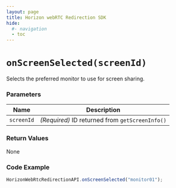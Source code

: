 ```yaml
---
layout: page
title: Horizon webRTC Redirection SDK
hide:
  #- navigation
  - toc
---
```

# `onScreenSelected(screenId)`

Selects the preferred monitor to use for screen sharing.

### Parameters

| Name       | Description |
|------------|-------------|
| `screenId` | *(Required)* ID returned from `getScreenInfo()` |

### Return Values
None

### Code Example
```js
HorizonWebRtcRedirectionAPI.onScreenSelected("monitor01");
```

